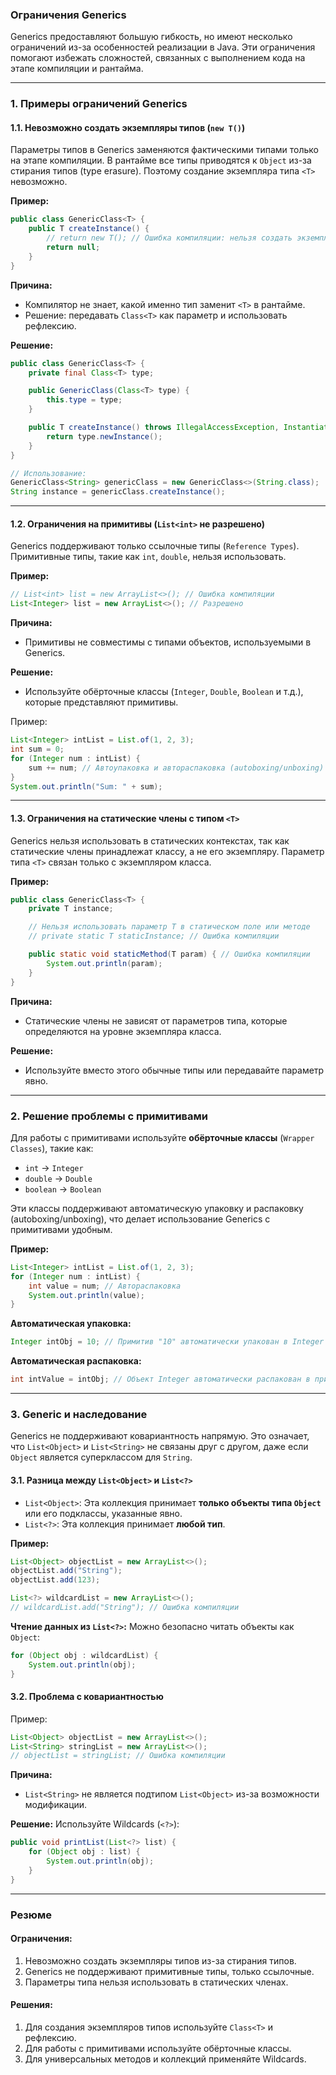 ### **Ограничения Generics**

Generics предоставляют большую гибкость, но имеют несколько ограничений из-за особенностей реализации в Java. Эти ограничения помогают избежать сложностей, связанных с выполнением кода на этапе компиляции и рантайма.

---

### **1. Примеры ограничений Generics**

#### **1.1. Невозможно создать экземпляры типов (`new T()`)**

Параметры типов в Generics заменяются фактическими типами только на этапе компиляции. В рантайме все типы приводятся к `Object` из-за стирания типов (type erasure). Поэтому создание экземпляра типа `<T>` невозможно.

**Пример:**

```java
public class GenericClass<T> {
    public T createInstance() {
        // return new T(); // Ошибка компиляции: нельзя создать экземпляр типа T
        return null;
    }
}
```

**Причина:**

- Компилятор не знает, какой именно тип заменит `<T>` в рантайме.
- Решение: передавать `Class<T>` как параметр и использовать рефлексию.

**Решение:**

```java
public class GenericClass<T> {
    private final Class<T> type;

    public GenericClass(Class<T> type) {
        this.type = type;
    }

    public T createInstance() throws IllegalAccessException, InstantiationException {
        return type.newInstance();
    }
}

// Использование:
GenericClass<String> genericClass = new GenericClass<>(String.class);
String instance = genericClass.createInstance();
```

---

#### **1.2. Ограничения на примитивы (`List<int>` не разрешено)**

Generics поддерживают только ссылочные типы (`Reference Types`). Примитивные типы, такие как `int`, `double`, нельзя использовать.

**Пример:**

```java
// List<int> list = new ArrayList<>(); // Ошибка компиляции
List<Integer> list = new ArrayList<>(); // Разрешено
```

**Причина:**

- Примитивы не совместимы с типами объектов, используемыми в Generics.

**Решение:**

- Используйте обёрточные классы (`Integer`, `Double`, `Boolean` и т.д.), которые представляют примитивы.

Пример:

```java
List<Integer> intList = List.of(1, 2, 3);
int sum = 0;
for (Integer num : intList) {
    sum += num; // Автоупаковка и автораспаковка (autoboxing/unboxing)
}
System.out.println("Sum: " + sum);
```

---

#### **1.3. Ограничения на статические члены с типом `<T>`**

Generics нельзя использовать в статических контекстах, так как статические члены принадлежат классу, а не его экземпляру. Параметр типа `<T>` связан только с экземпляром класса.

**Пример:**

```java
public class GenericClass<T> {
    private T instance;

    // Нельзя использовать параметр T в статическом поле или методе
    // private static T staticInstance; // Ошибка компиляции

    public static void staticMethod(T param) { // Ошибка компиляции
        System.out.println(param);
    }
}
```

**Причина:**

- Статические члены не зависят от параметров типа, которые определяются на уровне экземпляра класса.

**Решение:**

- Используйте вместо этого обычные типы или передавайте параметр явно.

---

### **2. Решение проблемы с примитивами**

Для работы с примитивами используйте **обёрточные классы** (`Wrapper Classes`), такие как:

- `int` → `Integer`
- `double` → `Double`
- `boolean` → `Boolean`

Эти классы поддерживают автоматическую упаковку и распаковку (autoboxing/unboxing), что делает использование Generics с примитивами удобным.

**Пример:**

```java
List<Integer> intList = List.of(1, 2, 3);
for (Integer num : intList) {
    int value = num; // Автораспаковка
    System.out.println(value);
}
```

**Автоматическая упаковка:**

```java
Integer intObj = 10; // Примитив "10" автоматически упакован в Integer
```

**Автоматическая распаковка:**

```java
int intValue = intObj; // Объект Integer автоматически распакован в примитив
```

---

### **3. Generic и наследование**

Generics не поддерживают ковариантность напрямую. Это означает, что `List<Object>` и `List<String>` не связаны друг с другом, даже если `Object` является суперклассом для `String`.

#### **3.1. Разница между `List<Object>` и `List<?>`**

- `List<Object>`: Эта коллекция принимает **только объекты типа `Object`** или его подклассы, указанные явно.
- `List<?>`: Эта коллекция принимает **любой тип**.

**Пример:**

```java
List<Object> objectList = new ArrayList<>();
objectList.add("String");
objectList.add(123);

List<?> wildcardList = new ArrayList<>();
// wildcardList.add("String"); // Ошибка компиляции
```

**Чтение данных из `List<?>`:** Можно безопасно читать объекты как `Object`:

```java
for (Object obj : wildcardList) {
    System.out.println(obj);
}
```

#### **3.2. Проблема с ковариантностью**

Пример:

```java
List<Object> objectList = new ArrayList<>();
List<String> stringList = new ArrayList<>();
// objectList = stringList; // Ошибка компиляции
```

**Причина:**

- `List<String>` не является подтипом `List<Object>` из-за возможности модификации.

**Решение:** Используйте Wildcards (`<?>`):

```java
public void printList(List<?> list) {
    for (Object obj : list) {
        System.out.println(obj);
    }
}
```

---

### **Резюме**

#### **Ограничения:**

1. Невозможно создать экземпляры типов из-за стирания типов.
2. Generics не поддерживают примитивные типы, только ссылочные.
3. Параметры типа нельзя использовать в статических членах.

#### **Решения:**

1. Для создания экземпляров типов используйте `Class<T>` и рефлексию.
2. Для работы с примитивами используйте обёрточные классы.
3. Для универсальных методов и коллекций применяйте Wildcards.
